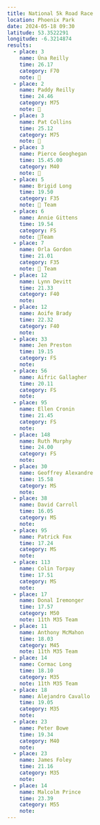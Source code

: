 ```yaml
---
title: National 5k Road Race
location: Phoenix Park
date: 2024-05-18 09:30
latitude: 53.3522291
longitude: -6.3214874
results:
  - place: 3
    name: Úna Reilly
    time: 26.17
    category: F70
    note: 🥉
  - place: 2
    name: Paddy Reilly
    time: 24.46
    category: M75
    note: 🥈
  - place: 3
    name: Pat Collins
    time: 25.12
    category: M75
    note: 🥉
  - place: 3
    name: Pierce Geoghegan
    time: 15.45.00
    category: M40
    note: 🥉
  - place: 5
    name: Brigid Long 
    time: 19.50
    category: F35
    note: 🥉 Team
  - place: 6
    name: Annie Gittens
    time: 19.54
    category: FS
    note: 🥉Team
  - place: 7
    name: Orla Gordon
    time: 21.01
    category: F35
    note: 🥉 Team
  - place: 12
    name: Lynn Devitt
    time: 21.33
    category: F40
    note: 
  - place: 12
    name: Aoife Brady
    time: 22.32
    category: F40
    note:
  - place: 33
    name: Jen Preston
    time: 19.15
    category: FS
    note:
  - place: 56
    name: Aifric Gallagher
    time: 20.11
    category: FS
    note: 
  - place: 95
    name: Ellen Cronin
    time: 21.45
    category: FS
    note:
  - place: 148
    name: Ruth Murphy
    time: 24.00
    category: FS
    note:
  - place: 30
    name: Geoffrey Alexandre
    time: 15.58
    category: MS
    note:
  - place: 38
    name: David Carroll
    time: 16.05
    category: MS
    note:
  - place: 95
    name: Patrick Fox
    time: 17.24
    category: MS
    note:
  - place: 113
    name: Colin Torpay
    time: 17.51
    category: MS
    note:
  - place: 17
    name: Donal Iremonger
    time: 17.57
    category: M50
    note: 11th M35 Team 
  - place: 11
    name: Anthony McMahon 
    time: 18.03
    category: M45
    note: 11th M35 Team 
  - place: 14
    name: Cormac Long 
    time: 18.10
    category: M35
    note: 11th M35 Team 
  - place: 18
    name: Alejandro Cavallo
    time: 19.05
    category: M35
    note:
  - place: 23
    name: Peter Bowe
    time: 19.34
    category: M40
    note: 
  - place: 23
    name: James Foley
    time: 21.16
    category: M35
    note: 
  - place: 14
    name: Malcolm Prince
    time: 23.39
    category: M55
    note: 
---
```

